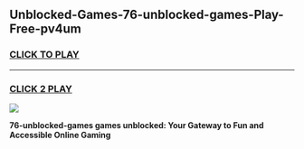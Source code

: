 
## Unblocked-Games-76-unblocked-games-Play-Free-pv4um
<h3>
<a href="https://premium76.site?title=76-unblocked-games&ref=20M">CLICK TO PLAY</a></h3>
<hr>

<h3>
<a href="https://premium76.site?title=76-unblocked-games&ref=20M">CLICK 2 PLAY</a>
  
</h3>

<a href="https://premium76.site?title=76-unblocked-games&ref=19M"><img src="https://clearcache.store/games.png"></a>


**76-unblocked-games games unblocked: Your Gateway to Fun and Accessible Online Gaming**
